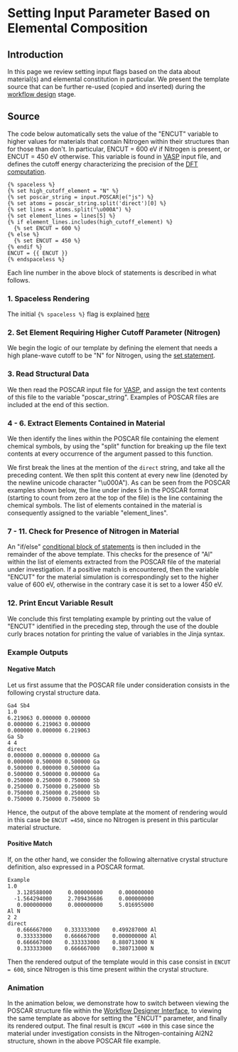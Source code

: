 # Setting Input Parameter Based on Elemental Composition

## Introduction

In this page we review setting input flags based on the data about material(s) and elemental constitution in particular. We present the template source that can be further re-used (copied and inserted) during the [workflow design](../../workflow-designer/overview.md) stage. 

## Source

The code below automatically sets the value of the "ENCUT" variable to higher values for materials that contain Nitrogen within their structures than for those than don't. In particular, ENCUT = 600 eV if Nitrogen is present, or ENCUT = 450 eV otherwise. This variable is found in [VASP](../../software-directory/modeling/vasp/overview.md) input file, and defines the cutoff energy characterizing the precision of the [DFT computation](../../models-directory/dft/parameters.md).

```jinja2
{% spaceless %}
{% set high_cutoff_element = "N" %}
{% set poscar_string = input.POSCAR|e("js") %}
{% set atoms = poscar_string.split('direct')[0] %}
{% set lines = atoms.split("\u000A") %}
{% set element_lines = lines[5] %}
{% if element_lines.includes(high_cutoff_element) %}
  {% set ENCUT = 600 %}
{% else %}
  {% set ENCUT = 450 %}
{% endif %}
ENCUT = {{ ENCUT }}
{% endspaceless %}
```

Each line number in the above block of statements is described in what follows.

### 1. Spaceless Rendering

The initial `{% spaceless %}` flag is explained [here](../../workflows/templating/swig.md#spaceless)

### 2. Set Element Requiring Higher Cutoff Parameter (Nitrogen)

We begin the logic of our template by defining the element that needs a high plane-wave cutoff to be "N" for Nitrogen, using the [set statement](../../workflows/templating/engine.md#variables-assignment). 

### 3. Read Structural Data

We then read the POSCAR input file for [VASP](../../software-directory/modeling/vasp/overview.md), and assign the text contents of this file to the variable "poscar_string". Examples of POSCAR files are included at the end of this section.

### 4 - 6. Extract Elements Contained in Material

We then identify the lines within the POSCAR file containing the element chemical symbols, by using the "split" function for breaking up the file text contents at every occurrence of the argument passed to this function. 

We first break the lines at the mention of the `direct` string, and take all the preceding content. We then split this content at every new line (denoted by the newline unicode character "\u000A"). As can be seen from the POSCAR examples shown below, the line under index 5 in the POSCAR format (starting to count from zero at the top of the file) is the line containing the chemical symbols. The list of elements contained in the material is consequently assigned to the variable "element_lines".

### 7 - 11. Check for Presence of Nitrogen in Material 

An "if/else" [conditional block of statements](../../workflows/templating/engine.md#conditionals) is then included in the remainder of the above template. This checks for the presence of "Al" within the list of elements extracted from the POSCAR file of the material under investigation. If a positive match is encountered, then the variable "ENCUT" for the material simulation is correspondingly set to the higher value of 600 eV, otherwise in the contrary case it is set to a lower 450 eV. 

### 12. Print Encut Variable Result

We conclude this first templating example by printing out the value of "ENCUT" identified in the preceding step, through the use of the double curly braces notation for printing the value of variables in the Jinja syntax.

### Example Outputs

#### Negative Match

Let us first assume that the POSCAR file under consideration consists in the following crystal structure data.

```
Ga4 Sb4
1.0
6.219063 0.000000 0.000000
0.000000 6.219063 0.000000
0.000000 0.000000 6.219063
Ga Sb
4 4
direct
0.000000 0.000000 0.000000 Ga
0.000000 0.500000 0.500000 Ga
0.500000 0.000000 0.500000 Ga
0.500000 0.500000 0.000000 Ga
0.250000 0.250000 0.750000 Sb
0.250000 0.750000 0.250000 Sb
0.750000 0.250000 0.250000 Sb
0.750000 0.750000 0.750000 Sb
```

Hence, the output of the above template at the moment of rendering would in this case be `ENCUT =450`, since no Nitrogen is present in this particular material structure.

#### Positive Match

If, on the other hand, we consider the following alternative crystal structure definition, also expressed in a POSCAR format.

```
Example
1.0
   3.128588000	   0.000000000	   0.000000000
  -1.564294000	   2.709436686	   0.000000000
   0.000000000	   0.000000000	   5.016955000
Al N
2 2
direct
   0.666667000    0.333333000    0.499287000 Al
   0.333333000    0.666667000    0.000000000 Al
   0.666667000    0.333333000    0.880713000 N
   0.333333000    0.666667000    0.380713000 N
```

Then the rendered output of the template would in this case consist in `ENCUT = 600`, since Nitrogen is this time present within the crystal structure.

### Animation

In the animation below, we demonstrate how to switch between viewing the POSCAR structure file within the [Workflow Designer Interface](../../workflow-designer/unit-editor/input-templates.md), to viewing the same template as above for setting the "ENCUT" parameter, and finally its rendered output. The final result is `ENCUT =600` in this case since the material under investigation consists in the Nitrogen-containing Al2N2 structure, shown in the above POSCAR file example.

<img data-gifffer="/images/tutorials/encut_template.gif">
